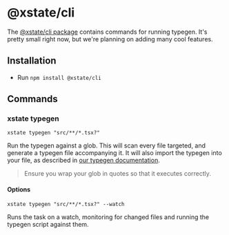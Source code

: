 # @xstate/cli

The [@xstate/cli package](https://github.com/statelyai/xstate-tools/tree/master/apps/cli) contains commands for running typegen. It's pretty small right now, but we're planning on adding many cool features.

## Installation

- Run `npm install @xstate/cli`

## Commands

### xstate typegen <files>

`xstate typegen "src/**/*.tsx?"`

Run the typegen against a glob. This will scan every file targeted, and generate a typegen file accompanying it. It will also import the typegen into your file, as described in [our typegen documentation](https://xstate.js.org/docs/guides/typescript.html#typegen-with-the-vscode-extension).

> Ensure you wrap your glob in quotes so that it executes correctly.

#### Options

`xstate typegen "src/**/*.tsx?" --watch`

Runs the task on a watch, monitoring for changed files and running the typegen script against them.
